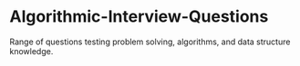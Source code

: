 # Algorithmic-Interview-Questions
Range of questions testing problem solving, algorithms, and data structure knowledge. 
